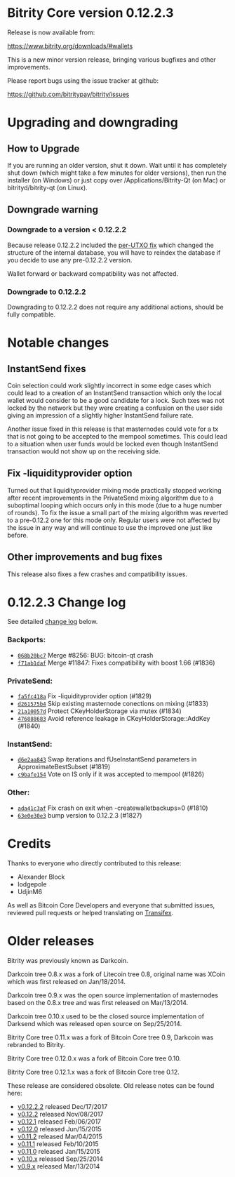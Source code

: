 Bitrity Core version 0.12.2.3
==========================

Release is now available from:

  <https://www.bitrity.org/downloads/#wallets>

This is a new minor version release, bringing various bugfixes and other
improvements.

Please report bugs using the issue tracker at github:

  <https://github.com/bitritypay/bitrity/issues>


Upgrading and downgrading
=========================

How to Upgrade
--------------

If you are running an older version, shut it down. Wait until it has completely
shut down (which might take a few minutes for older versions), then run the
installer (on Windows) or just copy over /Applications/Bitrity-Qt (on Mac) or
bitrityd/bitrity-qt (on Linux).

Downgrade warning
-----------------

### Downgrade to a version < 0.12.2.2

Because release 0.12.2.2 included the [per-UTXO fix](release-notes/bitrity/release-notes-0.12.2.2.md#per-utxo-fix)
which changed the structure of the internal database, you will have to reindex
the database if you decide to use any pre-0.12.2.2 version.

Wallet forward or backward compatibility was not affected.

### Downgrade to 0.12.2.2

Downgrading to 0.12.2.2 does not require any additional actions, should be
fully compatible.

Notable changes
===============

InstantSend fixes
-----------------

Coin selection could work slightly incorrect in some edge cases which could
lead to a creation of an InstantSend transaction which only the local wallet
would consider to be a good candidate for a lock. Such txes was not locked by
the network but they were creating a confusion on the user side giving an
impression of a slightly higher InstantSend failure rate.

Another issue fixed in this release is that masternodes could vote for a tx
that is not going to be accepted to the mempool sometimes. This could lead to
a situation when user funds would be locked even though InstantSend transaction
would not show up on the receiving side.

Fix -liquidityprovider option
-----------------------------

Turned out that liquidityprovider mixing mode practically stopped working after
recent improvements in the PrivateSend mixing algorithm due to a suboptimal
looping which occurs only in this mode (due to a huge number of rounds). To fix
the issue a small part of the mixing algorithm was reverted to a pre-0.12.2 one
for this mode only. Regular users were not affected by the issue in any way and
will continue to use the improved one just like before.

Other improvements and bug fixes
--------------------------------

This release also fixes a few crashes and compatibility issues.


0.12.2.3 Change log
===================

See detailed [change log](https://github.com/bitritypay/bitrity/compare/v0.12.2.2...bitritypay:v0.12.2.3) below.

### Backports:
- [`068b20bc7`](https://github.com/bitritypay/bitrity/commit/068b20bc7) Merge #8256: BUG: bitcoin-qt crash
- [`f71ab1daf`](https://github.com/bitritypay/bitrity/commit/f71ab1daf) Merge #11847: Fixes compatibility with boost 1.66 (#1836)

### PrivateSend:
- [`fa5fc418a`](https://github.com/bitritypay/bitrity/commit/fa5fc418a) Fix -liquidityprovider option (#1829)
- [`d261575b4`](https://github.com/bitritypay/bitrity/commit/d261575b4) Skip existing masternode conections on mixing (#1833)
- [`21a10057d`](https://github.com/bitritypay/bitrity/commit/21a10057d) Protect CKeyHolderStorage via mutex (#1834)
- [`476888683`](https://github.com/bitritypay/bitrity/commit/476888683) Avoid reference leakage in CKeyHolderStorage::AddKey (#1840)

### InstantSend:
- [`d6e2aa843`](https://github.com/bitritypay/bitrity/commit/d6e2aa843) Swap iterations and fUseInstantSend parameters in ApproximateBestSubset (#1819)
- [`c9bafe154`](https://github.com/bitritypay/bitrity/commit/c9bafe154) Vote on IS only if it was accepted to mempool (#1826)

### Other:
- [`ada41c3af`](https://github.com/bitritypay/bitrity/commit/ada41c3af) Fix crash on exit when -createwalletbackups=0 (#1810)
- [`63e0e30e3`](https://github.com/bitritypay/bitrity/commit/63e0e30e3) bump version to 0.12.2.3 (#1827)

Credits
=======

Thanks to everyone who directly contributed to this release:

- Alexander Block
- lodgepole
- UdjinM6

As well as Bitcoin Core Developers and everyone that submitted issues,
reviewed pull requests or helped translating on
[Transifex](https://www.transifex.com/projects/p/bitrity/).


Older releases
==============

Bitrity was previously known as Darkcoin.

Darkcoin tree 0.8.x was a fork of Litecoin tree 0.8, original name was XCoin
which was first released on Jan/18/2014.

Darkcoin tree 0.9.x was the open source implementation of masternodes based on
the 0.8.x tree and was first released on Mar/13/2014.

Darkcoin tree 0.10.x used to be the closed source implementation of Darksend
which was released open source on Sep/25/2014.

Bitrity Core tree 0.11.x was a fork of Bitcoin Core tree 0.9,
Darkcoin was rebranded to Bitrity.

Bitrity Core tree 0.12.0.x was a fork of Bitcoin Core tree 0.10.

Bitrity Core tree 0.12.1.x was a fork of Bitcoin Core tree 0.12.

These release are considered obsolete. Old release notes can be found here:

- [v0.12.2.2](release-notes/bitrity/release-notes-0.12.2.2.md) released Dec/17/2017
- [v0.12.2](release-notes/bitrity/release-notes-0.12.2.md) released Nov/08/2017
- [v0.12.1](release-notes/bitrity/release-notes-0.12.1.md) released Feb/06/2017
- [v0.12.0](release-notes/bitrity/release-notes-0.12.0.md) released Jun/15/2015
- [v0.11.2](release-notes/bitrity/release-notes-0.11.2.md) released Mar/04/2015
- [v0.11.1](release-notes/bitrity/release-notes-0.11.1.md) released Feb/10/2015
- [v0.11.0](release-notes/bitrity/release-notes-0.11.0.md) released Jan/15/2015
- [v0.10.x](release-notes/bitrity/release-notes-0.10.0.md) released Sep/25/2014
- [v0.9.x](release-notes/bitrity/release-notes-0.9.0.md) released Mar/13/2014

